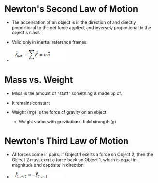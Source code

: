 Newton's Second Law of Motion
=============================

-   The acceleration of an object is in the direction of and directly proportional to the net force applied, and inversely proportional to the object's mass

-   Valid only in inertial reference frames.

-   <img src="./media/image49.png" alt="C:\25225E85\B09A51C6-0574-4A0C-A2C1-496768C10C63_files\image049.png"/>

Mass vs. Weight
===============

-   Mass is the amount of "stuff" something is made up of.

-   It remains constant

-   Weight (mg) is the force of gravity on an object

    -   Weight varies with gravitational field strength (g)

Newton's Third Law of Motion
============================

-   All forces come in pairs. If Object 1 exerts a force on Object 2, then the Object 2 must exert a force back on Object 1, which is equal in magnitude and opposite in direction

-   <img src="./media/image50.png" alt="C:\25225E85\B09A51C6-0574-4A0C-A2C1-496768C10C63_files\image050.png"/>